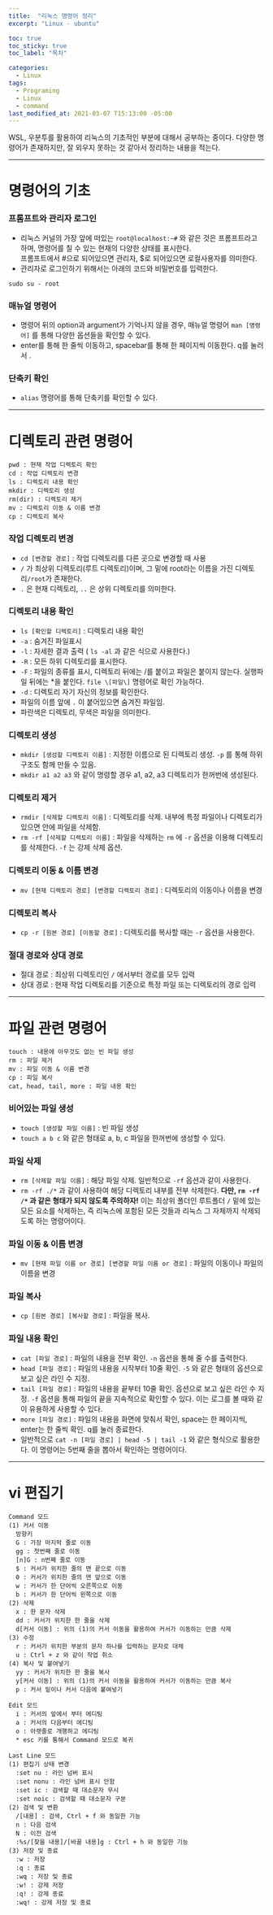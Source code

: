 ```yaml
---
title:  "리눅스 명령어 정리"
excerpt: "Linux - ubuntu"

toc: true
toc_sticky: true
toc_label: "목차"

categories:
  - Linux
tags:
  - Programing
  - Linux
  - command
last_modified_at: 2021-03-07 T15:13:00 -05:00
---
```


WSL, 우분투를 활용하여 리눅스의 기초적인 부분에 대해서 공부하는 중이다.
다양한 명령어가 존재하지만, 잘 외우지 못하는 것 같아서 정리하는 내용을 적는다.

* * *

# 명령어의 기초
### 프롬프트와 관리자 로그인
* 리눅스 커널의 가장 앞에 떠있는 ```root@localhost:~#``` 와 같은 것은 프롬프트라고 하며, 명령어를 칠 수 있는 현재의 다양한 상태를 표시한다.  
프롬프트에서 #으로 되어있으면 관리자, $로 되어있으면 로컬사용자를 의미한다.
* 관리자로 로그인하기 위해서는 아래의 코드와 비밀번호를 입력한다.
```
sudo su - root
```
### 매뉴얼 명령어
* 명령어 뒤의 option과 argument가 기억나지 않을 경우, 매뉴얼 명령어 ```man [명령어]``` 를 통해 다양한 옵션들을 확인할 수 있다.
* enter를 통해 한 줄씩 이동하고, spacebar를 통해 한 페이지씩 이동한다. q를 눌러서 .
### 단축키 확인
* ```alias``` 명령어를 통해 단축키를 확인할 수 있다.

* * *

# 디렉토리 관련 명령어
```
pwd : 현재 작업 디렉토리 확인
cd : 작업 디렉토리 변경
ls : 디렉토리 내용 확인
mkdir : 디렉토리 생성
rm(dir) : 디렉토리 제거
mv : 디렉토리 이동 & 이름 변경
cp : 디렉토리 복사
```
### 작업 디렉토리 변경
* ```cd [변경할 경로]``` : 작업 디렉토리를 다른 곳으로 변경할 때 사용
* ```/``` 가 최상위 디렉토리(루트 디렉토리)이며, 그 밑에 root라는 이름을 가진 디렉토리```/root```가 존재한다.
* ```.``` 은 현재 디렉토리, ```..``` 은 상위 디렉토리를 의미한다.
### 디렉토리 내용 확인
* ```ls [확인할 디렉토리]``` : 디렉토리 내용 확인
* ```-a``` : 숨겨진 파일표시
* ```-l``` : 자세한 결과 출력 ( ```ls -al``` 과 같은 식으로 사용한다.)
* ```-R``` : 모든 하위 디렉토리를 표시한다.
* ```-F``` : 파일의 종류를 표시, 디렉토리 뒤에는 /를 붙이고 파일은 붙이지 않는다. 실행파일 뒤에는 \*을 붙인다. ```file \[파일\]``` 명령어로
확인 가능하다.
* ```-d``` : 디렉토리 자기 자신의 정보를 확인한다.
* 파일의 이름 앞에 ```.``` 이 붙어있으면 숨겨진 파일임.
* 파란색은 디렉토리, 무색은 파일을 의미한다.
### 디렉토리 생성
* ```mkdir [생성할 디렉토리 이름]``` : 지정한 이름으로 된 디렉토리 생성. ```-p``` 를 통해 하위 구조도 함께 만들 수 있음.
* ```mkdir a1 a2 a3``` 와 같이 명령할 경우 a1, a2, a3 디렉토리가 한꺼번에 생성된다.
### 디렉토리 제거
* ```rmdir [삭제할 디렉토리 이름]``` : 디렉토리를 삭제. 내부에 특정 파일이나 디렉토리가 있으면 안에 파일을 삭제함.
* ```rm -rf [삭제할 디렉토리 이름]``` : 파일을 삭제하는 ```rm``` 에 ```-r``` 옵션을 이용해 디렉토리를 삭제한다. ```-f``` 는 강제 삭제 옵션.
### 디렉토리 이동 & 이름 변경
* ```mv [현재 디렉토리 경로] [변경할 디렉토리 경로]``` : 디렉토리의 이동이나 이름을 변경
### 디렉토리 복사
* ```cp -r [원본 경로] [이동할 경로]``` : 디렉토리를 복사할 때는 ```-r``` 옵션을 사용한다.
### 절대 경로와 상대 경로
* 절대 경로 : 최상위 디렉토리인 ```/``` 에서부터 경로를 모두 입력
* 상대 경로 : 현재 작업 디렉토리를 기준으로 특정 파일 또는 디렉토리의 경로 입력

* * *

# 파일 관련 명령어
```
touch : 내용에 아무것도 없는 빈 파일 생성
rm : 파일 제거
mv : 파일 이동 & 이름 변경
cp : 파일 복사
cat, head, tail, more : 파일 내용 확인
```
### 비어있는 파일 생성
* ```touch [생성할 파일 이름]``` : 빈 파일 생성
* ```touch a b c``` 와 같은 형태로 a, b, c 파일을 한꺼번에 생성할 수 있다.
### 파일 삭제
* ```rm [삭제할 파일 이름]``` : 해당 파일 삭제. 일반적으로 ```-rf``` 옵션과 같이 사용한다.
* ```rm -rf ./*``` 과 같이 사용하여 해당 디렉토리 내부를 전부 삭제한다. __다만, ```rm -rf /*``` 과 같은 형태가 되지 않도록 주의하자!__ 이는 최상위 폴더인 루트폴더 ```/``` 밑에 있는 모든 요소를 삭제하는, 즉 리눅스에 포함된 모든 것들과 리눅스 그 자체까지 삭제되도록 하는 명령어이다.
### 파일 이동 & 이름 변경
* ```mv [현재 파일 이름 or 경로] [변경할 파일 이름 or 경로]``` : 파일의 이동이나 파일의 이름을 변경
### 파일 복사
* ```cp [원본 경로] [복사할 경로]``` : 파일을 복사.
### 파일 내용 확인
* ```cat [파일 경로]``` : 파일의 내용을 전부 확인. ```-n``` 옵션을 통해 줄 수를 출력한다.
* ```head [파일 경로]``` : 파일의 내용을 시작부터 10줄 확인. ```-5``` 와 같은 형태의 옵션으로 보고 싶은 라인 수 지정.
* ```tail [파일 경로]``` : 파일의 내용을 끝부터 10줄 확인. 옵션으로 보고 싶은 라인 수 지정. ```-f``` 옵션을 통해 파일의 끝을 지속적으로 확인할 수 있다. 이는 로그를 볼 때와 같이 유용하게 사용할 수 있다.
* ```more [파일 경로]``` : 파일의 내용을 화면에 맞춰서 확인, space는 한 페이지씩, enter는 한 줄씩 확인. q를 눌러 종료한다.
* 일반적으로 ```cat -n [파일 경로] | head -5 | tail -1``` 와 같은 형식으로 활용한다. 이 명령어는 5번째 줄을 뽑아서 확인하는 명령어이다.

* * *

# vi 편집기
```
Command 모드
(1) 커서 이동
  방향키
  G : 가장 마지막 줄로 이동
  gg : 첫번째 줄로 이동
  [n]G : n번째 줄로 이동
  $ : 커서가 위치한 줄의 맨 끝으로 이동
  0 : 커서가 위치한 줄의 맨 앞으로 이동
  w : 커서가 한 단어씩 오른쪽으로 이동
  b : 커서가 한 단어씩 왼쪽으로 이동
(2) 삭제
  x : 한 문자 삭제
  dd : 커서가 위치한 한 줄을 삭제
  d[커서 이동] : 위의 (1)의 커서 이동을 활용하여 커서가 이동하는 만큼 삭제
(3) 수정
  r : 커서가 위치한 부분의 문자 하나를 입력하는 문자로 대체
  u : Ctrl + z 와 같이 작업 취소
(4) 복사 및 붙여넣기
  yy : 커서가 위치한 한 줄을 복사
  y[커서 이동] : 위의 (1)의 커서 이동을 활용하여 커서가 이동하는 만큼 복사
  p : 커서 밑이나 커서 다음에 붙여넣기
```
```
Edit 모드
  i : 커서의 앞에서 부터 에디팅
  a : 커서의 다음부터 에디팅
  o : 아랫줄로 개행하고 에디팅
  * esc 키를 통해서 Command 모드로 복귀
```
```
Last Line 모드
(1) 편집기 상태 변경
  :set nu : 라인 넘버 표시
  :set nonu : 라인 넘버 표시 안함
  :set ic : 검색할 때 대소문자 무시
  :set noic : 검색할 때 대소문자 구분
(2) 검색 및 변환
  /[내용] : 검색, Ctrl + f 와 동일한 기능
  n : 다음 검색
  N : 이전 검색
  :%s/[찾을 내용]/[바꿀 내용]g : Ctrl + h 와 동일한 기능
(3) 저장 및 종료
  :w : 저장
  :q : 종료
  :wq : 저장 및 종료
  :w! : 강제 저장
  :q! : 강제 종료
  :wq! : 강제 저장 및 종료
```















